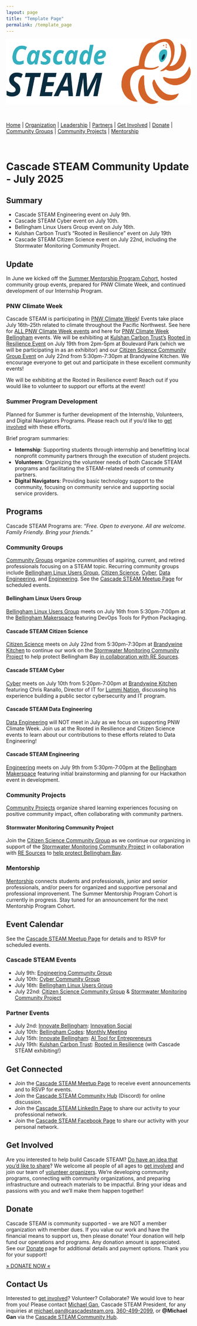 ```yaml
---
layout: page
title: "Template Page"
permalink: /template_page
---
```


<style>
  .header {
	display: none;
  }
  .footer {
	display: none;
  }
</style>

<p align="center"><img src="/assets/images/Cascade_STEAM_horizontal_logo_primary.svg" width="600" height="178" /></p>

<br>

[Home](/) | [Organization](/organization) | [Leadership](/leadership) | [Partners](/partners) | [Get Involved](/get-involved) | [Donate](/donate) | [Community Groups](/community-groups) | [Community Projects](/community-projects) | [Mentorship](/mentorship)

<br>

# **Cascade STEAM Community Update \- July 2025**

## **Summary**

* Cascade STEAM Engineering event on July 9th.  
* Cascade STEAM Cyber event on July 10th.  
* Bellingham Linux Users Group event on July 16th.  
* Kulshan Carbon Trust’s “Rooted in Resilience” event on July 19th  
* Cascade STEAM Citizen Science event on July 22nd, including the Stormwater Monitoring Community Project.

## **Update**

In June we kicked off the [Summer Mentorship Program Cohort](https://cascadesteam.org/mentorship), hosted community group events, prepared for PNW Climate Week, and continued development of our Internship Program.

### **PNW Climate Week**

Cascade STEAM is participating in [PNW Climate Week](https://pnwclimateweek.org/)\! Events take place July 16th-25th related to climate throughout the Pacific Northwest. See here for [ALL PNW Climate Week events](https://lu.ma/pnwclimateweek) and here for [PNW Climate Week Bellingham](https://lu.ma/pnwclimateweek) events. We will be exhibiting at [Kulshan Carbon Trust’s](https://www.kulshancarbontrust.org/) [Rooted in Resilience Event](https://lu.ma/ecm7k04t) on July 19th from 2pm-5pm at Boulevard Park (which we will be participating in as an exhibitor) and our [Citizen Science Community Group Event](https://lu.ma/4z1amj5u) on July 22nd from 5:30pm-7:30pm at Brandywine Kitchen. We encourage everyone to get out and participate in these excellent community events\!

We will be exhibiting at the Rooted in Resilience event\! Reach out if you would like to volunteer to support our efforts at the event\!

### **Summer Program Development**

Planned for Summer is further development of the Internship, Volunteers, and Digital Navigators Programs. Please reach out if you’d like to [get involved](https://cascadesteam.org/get-involved) with these efforts.

Brief program summaries:

* **Internship**: Supporting students through internship and benefitting local nonprofit community partners through the execution of student projects.  
* **Volunteers**: Organizing the volunteer needs of both Cascade STEAM programs and facilitating the STEAM-related needs of community partners.  
* **Digital Navigators**: Providing basic technology support to the community, focusing on community service and supporting social service providers.

## **Programs**

Cascade STEAM Programs are: *“Free. Open to everyone. All are welcome. Family Friendly. Bring your friends.”*

### **Community Groups**

[Community Groups](https://cascadesteam.org/community-groups) organize communities of aspiring, current, and retired professionals focusing on a STEAM topic. Recurring community groups include [Bellingham Linux Users Group](https://blug.org), [Citizen Science](https://cascadesteam.org/citizen-science), [Cyber](https://cascadesteam.org/cyber), [Data Engineering](https://cascadesteam.org/data-engineering), and [Engineering](https://cascadesteam.org/engineering). See the [Cascade STEAM Meetup Page](https://meetup.com/cascadesteam) for scheduled events.

#### **Bellingham Linux Users Group**

[Bellingham Linux Users Group](https://cascadesteam.org/blug) meets on July 16th from 5:30pm-7:00pm at the [Bellingham Makerspace](https://bellinghammakerspace.org) featuring DevOps Tools for Python Packaging.

#### **Cascade STEAM Citizen Science**

[Citizen Science](https://cascadesteam.org/citizen-science) meets on July 22nd from 5:30pm-7:30pm at [Brandywine Kitchen](https://brandywinekitchen.com) to continue our work on the [Stormwater Monitoring Community Project](https://cascadesteam.org/community-projects#stormwater-monitoring-project) to help protect Bellingham Bay [in collaboration with RE Sources](https://www.re-sources.org/2024/06/three-years-of-bellingham-stormwater-monitoring-reveals-pollution-hotspots-including-taylor-dock/).

#### **Cascade STEAM Cyber**

[Cyber](https://cascadesteam.org/cyber) meets on July 10th from 5:20pm-7:00pm at [Brandywine Kitchen](https://brandywinekitchen.com) featuring Chris Ranallo, Director of IT for [Lummi Nation](https://www.lummi-nsn.gov/), discussing his experience building a public sector cybersecurity and IT program.

#### **Cascade STEAM Data Engineering**

[Data Engineering](https://cascadesteam.org/data-engineering) will NOT meet in July as we focus on supporting PNW Climate Week. Join us at the Rooted in Resilience and Citizen Science events to learn about our contributions to these efforts related to Data Engineering\!

#### **Cascade STEAM Engineering**

[Engineering](https://cascadesteam.org/engineering) meets on July 9th from 5:30pm-7:00pm at the [Bellingham Makerspace](https://bellinghammakerspace.org) featuring initial brainstorming and planning for our Hackathon event in development.

### **Community Projects**

[Community Projects](https://cascadesteam.org/community-projects) organize shared learning experiences focusing on positive community impact, often collaborating with community partners.

#### **Stormwater Monitoring Community Project**

Join the [Citizen Science Community Group](https://cascadesteam.org/citizen-science) as we continue our organizing in support of the [Stormwater Monitoring Community Project](https://cascadesteam.org/community-projects#stormwater-monitoring-project) in collaboration with [RE Sources](https://re-sources.org) to [help protect Bellingham Bay](https://www.re-sources.org/2024/06/three-years-of-bellingham-stormwater-monitoring-reveals-pollution-hotspots-including-taylor-dock/).

### **Mentorship**

[Mentorship](https://cascadesteam.org/mentorship) connects students and professionals, junior and senior professionals, and/or peers for organized and supportive personal and professional improvement. The Summer Mentorship Program Cohort is currently in progress. Stay tuned for an announcement for the next Mentorship Program Cohort.

## **Event Calendar**

See the [Cascade STEAM Meetup Page](https://meetup.com/cascadesteam) for details and to RSVP for scheduled events.

### **Cascade STEAM Events**

* July 9th: [Engineering Community Group](https://cascadesteam.org/engineering)  
* July 10th: [Cyber Community Group](https://cascadesteam.org/cyber)  
* July 16th: [Bellingham Linux Users Group](https://blug.org)  
* July 22nd: [Citizen Science Community Group](https://cascadesteam.org/citizen-science) & [Stormwater Monitoring Community Project](https://cascadesteam.org/community-projects)

### **Partner Events**

* July 2nd: [Innovate Bellingham](https://innovatebellingham.org): [Innovation Social](https://lu.ma/7i902izv)  
* July 10th: [Bellingham Codes](https://bellingham.codes): [Monthly Meeting](https://meetup.com/bellinghamcodes)  
* July 15th: [Innovate Bellingham](https://innovatebellingham.org): [AI Tool for Entrepreneurs](https://lu.ma/ab2gt565)  
* July 19th: [Kulshan Carbon Trust](https://www.kulshancarbontrust.org/): [Rooted in Resilience](https://lu.ma/ecm7k04t) (with Cascade STEAM exhibiting\!)

## **Get Connected**

* Join the [Cascade STEAM Meetup Page](https://meetup.com/cascadesteam) to receive event announcements and to RSVP for events.  
* Join the [Cascade STEAM Community Hub](http://hub.cascadesteam.org) (Discord) for online discussion.  
* Join the [Cascade STEAM LinkedIn Page](https://linkedin.com/company/cascadesteam) to share our activity to your professional network.  
* Join the [Cascade STEAM Facebook Page](https://facebook.com/cascadesteam) to share our activity with your personal network.

## **Get Involved**

Are you interested to help build Cascade STEAM? [Do have an idea that you’d like to share](http://community-survey.cascadesteam.org)? We welcome all people of all ages to [get involved](https://cascadesteam.org/get-involved) and join our team of [volunteer organizers](https://cascadesteam.org/leadership). We’re developing community programs, connecting with community organizations, and preparing infrastructure and outreach materials to be impactful. Bring your ideas and passions with you and we’ll make them happen together\!

## **Donate**

Cascade STEAM is community supported \- we are NOT a member organization with member dues. If you value our work and have the financial means to support us, then please donate\! Your donation will help fund our operations and programs. Any donation amount is appreciated. See our [Donate](https://cascadesteam.org/donate) page for additional details and payment options. Thank you for your support\!

[» DONATE NOW «](https://www.paypal.com/donate/?hosted_button_id=CLBXLN2E2ZU7C)

## Contact Us

Interested to [get involved](/get-involved)? Volunteer? Collaborate? We would love to hear from you! Please contact [Michael Gan](https://www.linkedin.com/in/michaelbgan), Cascade STEAM President, for any inquiries at [michael.gan@cascadesteam.org](mailto:michael.gan@cascadesteam.org), [360-499-2099](tel:3604992099), or **@Michael Gan** via the [Cascade STEAM Community Hub](http://hub.cascadesteam.org).
